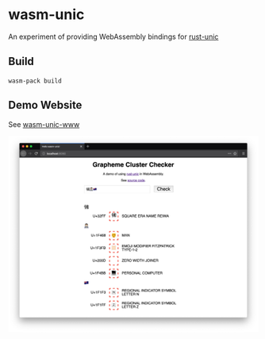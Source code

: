 # wasm-unic
An experiment of providing WebAssembly bindings for [rust-unic](https://github.com/open-i18n/rust-unic)

## Build

```
wasm-pack build
```

## Demo Website

See [wasm-unic-www](https://github.com/eyeplum/wasm-unic-www)

![](./screenshots/sample-screenshot.png)
